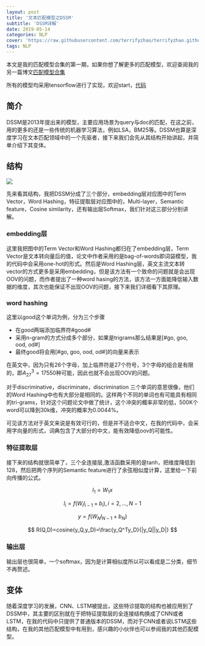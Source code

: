 ```yaml
---
layout: post
title: '文本匹配模型之DSSM'
subtitle: 'DSSM详解'
date: 2019-05-14
categories: NLP
cover: 'https://raw.githubusercontent.com/terrifyzhao/terrifyzhao.github.io/master/assets/img/2019-05-13-%E6%96%87%E6%9C%AC%E5%8C%B9%E9%85%8D%E6%A8%A1%E5%9E%8B%E4%B9%8BABCNN/cover.jpg'
tags: NLP
---
```


本文是我的匹配模型合集的第一期，如果你想了解更多的匹配模型，欢迎查阅我的另一篇博文[匹配模型合集](https://terrifyzhao.github.io/2019/05/13/%E6%96%87%E6%9C%AC%E5%8C%B9%E9%85%8D%E6%A8%A1%E5%9E%8B%E5%90%88%E9%9B%86.html)

所有的模型均采用tensorflow进行了实现，欢迎start，[代码](https://github.com/terrifyzhao/text_matching)

## **简介**

DSSM是2013年提出来的模型，主要应用场景为query与doc的匹配，在这之前，用的更多的还是一些传统的机器学习算法，例如LSA，BM25等。DSSM也算是深度学习在文本匹配领域中的一个先驱者，接下来我们会先从其结构开始讲起，并简单介绍下其变体。

## **结构**

![](https://raw.githubusercontent.com/terrifyzhao/terrifyzhao.github.io/master/assets/img/2019-05-14-%E6%96%87%E6%9C%AC%E5%8C%B9%E9%85%8D%E6%A8%A1%E5%9E%8B%E4%B9%8BDSSM/pic1.png)

先来看其结构，我把DSSM分成了三个部分，embedding层对应图中的Term Vector，Word Hashing，特征提取层对应图中的，Multi-layer，Semantic feature，Cosine similarity，还有输出层Softmax，我们针对这三部分分别讲解。

### **embedding层**
这里我把图中的Term Vector和Word Hashing都归在了embedding层，Term Vector是文本转向量后的值，论文中作者采用的是bag-of-words即词袋模型，我的代码中会采用one-hot的形式。然后是Word Hashing层，英文主流文本转vector的方式更多是采用embedding，但是该方法有一个致命的问题就是会出现OOV的问题，而作者提出了一种word hasing的方法，该方法一方面能降低输入数据的维度，其次也能保证不出现OOV的问题，接下来我们详细看下其原理。

### **word hashing**
这里以good这个单词为例，分为三个步骤
+ 在good两端添加临界符#good#
+ 采用n-gram的方式分成多个部分，如果是trigrams那么结果是[#go, goo, ood, od#]
+ 最终good将会用[#go, goo, ood, od#]的向量来表示

在英文中，因为只有26个字母，加上临界符是27个符号，3个字母的组合是有限的，即$A_{27}^3=17550$种可能，因此也就不会出现OOV的问题。

对于discriminative，discriminate，discrimination 三个单词的意思很像，他们的Word Hashing中也有大部分是相同的。这样两个不同的单词也有可能具有相同的tri-grams，针对这个问题论文中做了统计，这个冲突的概率非常的低，500K个word可以降到30k维，冲突的概率为0.0044%。

可见该方法对于英文来说是有效可行的，但是并不适合中文，在我的代码中，会采用字向量的形式，词典包含了大部分的中文，能有效降低oov的可能性。

### **特征提取层**
接下来的结构就很简单了，三个全连接层,激活函数采用的是tanh，把维度降低到128，然后把两个序列的Semantic feature进行了余弦相似度计算，这里给一下前向传播的公式。

$$
l_1 = W_1x
$$

$$
l_i = f(W_il_{i-1}+b_i),i=2,...,N-1
$$

$$
y=f(W_Nl_{N-1}+b_N)
$$

$$
R(Q,D)=cosine(y_Q,y_D)=\frac{y_Q^Ty_D}{|y_Q||y_D|}
$$


### **输出层**
输出层也很简单，一个softmax，因为是计算相似度所以可以看成是二分类，细节不再赘述。


## **变体**
随着深度学习的发展，CNN、LSTM被提出，这些特诊提取的结构也被应用到了DSSM中，其主要的区别就在于把特征提取层的全连接结构换成了CNN或者LSTM，在我的代码中只提供了普通版本的DSSM，而对于CNN或者说LSTM这些结构，在我的其他匹配模型中有用到，感兴趣的小伙伴也可以参阅我的其他匹配模型。

